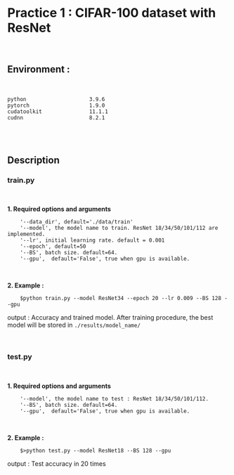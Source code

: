 # Practice 1 : CIFAR-100 dataset with ResNet
<br/>

## Environment : 
<br/>

    python                    3.9.6
    pytorch                   1.9.0
    cudatoolkit               11.1.1
    cudnn                     8.2.1

<br/>
<br/>

## Description

### train.py
<br/>

**1. Required options and arguments**<br/> 

        '--data_dir', default='./data/train'
        '--model', the model name to train. ResNet 18/34/50/101/112 are implemented.
        '--lr', initial learning rate. default = 0.001
        '--epoch', default=50
        '--BS', batch size. default=64.
        '--gpu',  default='False', true when gpu is available.
        
<br>

**2. Example :**
<br>

        $python train.py --model ResNet34 --epoch 20 --lr 0.009 --BS 128 --gpu
        
output : Accuracy and trained model. After training procedure, the best model will be stored in <code>./results/model_name/</code>

<br>

### test.py
<br/>

**1. Required options and arguments**<br/> 

        '--model', the model name to test : ResNet 18/34/50/101/112.
        '--BS', batch size. default=64.
        '--gpu',  default='False', true when gpu is available.
        
<br>

**2. Example :**
<br>

        $>python test.py --model ResNet18 --BS 128 --gpu
        
output : Test accuracy in 20 times
